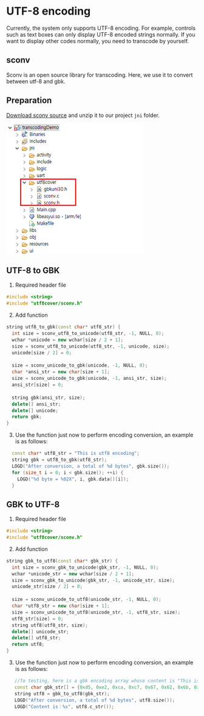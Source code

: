 # UTF-8 encoding
Currently, the system only supports UTF-8 encoding. For example, controls such as text boxes can only display UTF-8 encoded strings normally. If you want to display other codes normally, you need to transcode by yourself.

## sconv
  Sconv is an open source library for transcoding. Here, we use it to convert between utf-8 and gbk.

## Preparation
[Download sconv source](https://developer.flywizos.com/src/utf8cover.rar) and unzip it to our project `jni` folder.

  ![](assets/transcoding.png)


## UTF-8 to GBK
1. Required header file  
  ```c++
  #include <string>
  #include "utf8cover/sconv.h"
  ```

2. Add function
  ```c++
  string utf8_to_gbk(const char* utf8_str) {
    int size = sconv_utf8_to_unicode(utf8_str, -1, NULL, 0);
    wchar *unicode = new wchar[size / 2 + 1];
    size = sconv_utf8_to_unicode(utf8_str, -1, unicode, size);
    unicode[size / 2] = 0;
  
    size = sconv_unicode_to_gbk(unicode, -1, NULL, 0);
    char *ansi_str = new char[size + 1];
    size = sconv_unicode_to_gbk(unicode, -1, ansi_str, size);
    ansi_str[size] = 0;
  
    string gbk(ansi_str, size);
    delete[] ansi_str;
    delete[] unicode;
    return gbk;
  }
  ```
3. Use the function just now to perform encoding conversion, an example is as follows:
 ```c++
   const char* utf8_str = "This is utf8 encoding";
   string gbk = utf8_to_gbk(utf8_str);
   LOGD("After conversion, a total of %d bytes", gbk.size());
   for (size_t i = 0; i < gbk.size(); ++i) {
     LOGD("%d byte = %02X", i, gbk.data()[i]);
   }
 ```


## GBK to UTF-8
1. Required header file  
  ```c++
  #include <string>
  #include "utf8cover/sconv.h"
  ```

2. Add function  
  ```c++
  string gbk_to_utf8(const char* gbk_str) {
    int size = sconv_gbk_to_unicode(gbk_str, -1, NULL, 0);
    wchar *unicode_str = new wchar[size / 2 + 1];
    size = sconv_gbk_to_unicode(gbk_str, -1, unicode_str, size);
    unicode_str[size / 2] = 0;
  
    size = sconv_unicode_to_utf8(unicode_str, -1, NULL, 0);
    char *utf8_str = new char[size + 1];
    size = sconv_unicode_to_utf8(unicode_str, -1, utf8_str, size);
    utf8_str[size] = 0;
    string utf8(utf8_str, size);
    delete[] unicode_str;
    delete[] utf8_str;
    return utf8;
  }
  ```
3. Use the function just now to perform encoding conversion, an example is as follows:
```c++
   //To testing, here is a gbk encoding array whose content is "This is gbk encoding"
   const char gbk_str[] = {0xd5, 0xe2, 0xca, 0xc7, 0x67, 0x62, 0x6b, 0xb1, 0xe0, 0xc2, 0xeb,0};
   string utf8 = gbk_to_utf8(gbk_str);
   LOGD("After conversion, a total of %d bytes", utf8.size());
   LOGD("Content is：%s", utf8.c_str());
```
